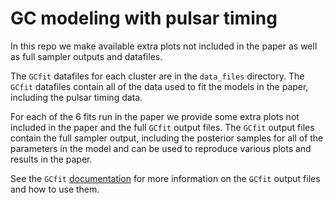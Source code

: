 # GC modeling with pulsar timing

In this repo we make available extra plots not included in the paper as well as full sampler outputs
and datafiles.

The `GCfit` datafiles for each cluster are in the `data_files` directory. The `GCfit` datafiles
contain all of the data used to fit the models in the paper, including the pulsar timing data.

For each of the 6 fits run in the paper we provide some extra plots not included in the paper and
the full `GCfit` output files. The `GCfit` output files contain the full sampler output, including
the posterior samples for all of the parameters in the model and can be used to reproduce various
plots and results in the paper.

See the `GCfit` [documentation](https://gcfit.readthedocs.io/en/latest/) for more information on the
`GCfit` output files and how to use them.
